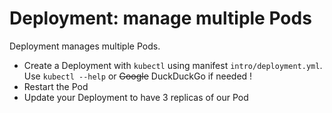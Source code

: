 # Deployment: manage multiple Pods

Deployment manages multiple Pods.

- Create a Deployment with `kubectl` using manifest `intro/deployment.yml`. Use `kubectl --help` or ~~Google~~ DuckDuckGo if needed !
- Restart the Pod
- Update your Deployment to have 3 replicas of our Pod